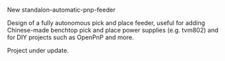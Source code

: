 New standalon-automatic-pnp-feeder

Design of a fully autonomous pick and place feeder,
useful for adding Chinese-made benchtop pick and place power supplies (e.g. tvm802) and for DIY projects such as OpenPnP and more.

Project under update.
